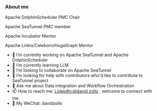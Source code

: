 ### About me
Apache DolphinScheduler PMC Chair 

Apache SeaTunnel PMC member 

Apache Incubator Mentor

Apache Linkis/Celeborn/HugeGraph Mentor

- 🔭 I’m currently working on Apache SeaTunnel and Apache DolphinScheduler
- 🌱 I’m currently learning LLM
- 👯 I’m looking to collaborate on Apache SeaTunnel 
- 🤔 I’m looking for help with contributors who'd like to contribute to SeaTunnel project
- 💬 Ask me about Data integration and Workflow Orchestration
- 📫 How to reach me: [LinkedIn:@david zollo](https://www.linkedin.com/in/davidzollo) , welcome to connect with me
- 💬 My WeChat: davidzollo

